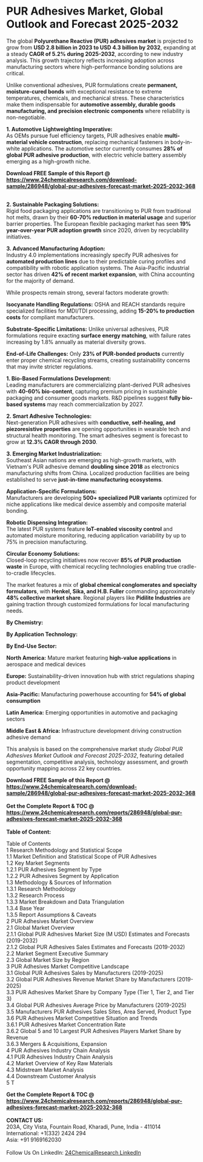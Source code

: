 <h1>PUR Adhesives Market, Global Outlook and Forecast 2025-2032</h1><p>The global <strong>Polyurethane Reactive (PUR) adhesives market</strong> is projected to grow from <strong>USD 2.8 billion in 2023 to USD 4.3 billion by 2032</strong>, expanding at a steady <strong>CAGR of 5.2% during 2025-2032</strong>, according to new industry analysis. This growth trajectory reflects increasing adoption across manufacturing sectors where high-performance bonding solutions are critical.</p><p>Unlike conventional adhesives, PUR formulations create <strong>permanent, moisture-cured bonds</strong> with exceptional resistance to extreme temperatures, chemicals, and mechanical stress. These characteristics make them indispensable for <strong>automotive assembly, durable goods manufacturing, and precision electronic components</strong> where reliability is non-negotiable.</p><p><strong>1. Automotive Lightweighting Imperative:</strong><br>
As OEMs pursue fuel efficiency targets, PUR adhesives enable <strong>multi-material vehicle construction</strong>, replacing mechanical fasteners in body-in-white applications. The automotive sector currently consumes <strong>28% of global PUR adhesive production</strong>, with electric vehicle battery assembly emerging as a high-growth niche.</p><div><b>Download FREE Sample of this Report @ 
            <a href="https://www.24chemicalresearch.com/download-sample/286948/global-pur-adhesives-forecast-market-2025-2032-368">
            https://www.24chemicalresearch.com/download-sample/286948/global-pur-adhesives-forecast-market-2025-2032-368</a></b></div><br><p><strong>2. Sustainable Packaging Solutions:</strong><br>
Rigid food packaging applications are transitioning to PUR from traditional hot melts, drawn by their <strong>60-70% reduction in material usage</strong> and superior barrier properties. The European flexible packaging market has seen <strong>19% year-over-year PUR adoption growth</strong> since 2020, driven by recyclability initiatives.</p><p><strong>3. Advanced Manufacturing Adoption:</strong><br>
Industry 4.0 implementations increasingly specify PUR adhesives for <strong>automated production lines</strong> due to their predictable curing profiles and compatibility with robotic application systems. The Asia-Pacific industrial sector has driven <strong>42% of recent market expansion</strong>, with China accounting for the majority of demand.</p><p>While prospects remain strong, several factors moderate growth:</p><p><strong>Isocyanate Handling Regulations:</strong> OSHA and REACH standards require specialized facilities for MDI/TDI processing, adding <strong>15-20% to production costs</strong> for compliant manufacturers.</p><p><strong>Substrate-Specific Limitations:</strong> Unlike universal adhesives, PUR formulations require exacting <strong>surface energy matching</strong>, with failure rates increasing by 1.8% annually as material diversity grows.</p><p><strong>End-of-Life Challenges:</strong> Only <strong>23% of PUR-bonded products</strong> currently enter proper chemical recycling streams, creating sustainability concerns that may invite stricter regulations.</p><p><strong>1. Bio-Based Formulations Development:</strong><br>
Leading manufacturers are commercializing plant-derived PUR adhesives with <strong>40-60% bio-content</strong>, capturing premium pricing in sustainable packaging and consumer goods markets. R&amp;D pipelines suggest <strong>fully bio-based systems</strong> may reach commercialization by 2027.</p><p><strong>2. Smart Adhesive Technologies:</strong><br>
Next-generation PUR adhesives with <strong>conductive, self-healing, and piezoresistive properties</strong> are opening opportunities in wearable tech and structural health monitoring. The smart adhesives segment is forecast to grow at <strong>12.3% CAGR through 2030</strong>.</p><p><strong>3. Emerging Market Industrialization:</strong><br>
Southeast Asian nations are emerging as high-growth markets, with Vietnam's PUR adhesive demand <strong>doubling since 2018</strong> as electronics manufacturing shifts from China. Localized production facilities are being established to serve <strong>just-in-time manufacturing ecosystems</strong>.</p><p><strong>Application-Specific Formulations:</strong><br>
    Manufacturers are developing <strong>500+ specialized PUR variants</strong> optimized for niche applications like medical device assembly and composite material bonding.</p><p><strong>Robotic Dispensing Integration:</strong><br>
    The latest PUR systems feature <strong>IoT-enabled viscosity control</strong> and automated moisture monitoring, reducing application variability by up to 75% in precision manufacturing.</p><p><strong>Circular Economy Solutions:</strong><br>
    Closed-loop recycling initiatives now recover <strong>85% of PUR production waste</strong> in Europe, with chemical recycling technologies enabling true cradle-to-cradle lifecycles.</p><p>The market features a mix of <strong>global chemical conglomerates and specialty formulators</strong>, with <strong>Henkel, Sika, and H.B. Fuller</strong> commanding approximately <strong>48% collective market share</strong>. Regional players like <strong>Pidilite Industries</strong> are gaining traction through customized formulations for local manufacturing needs.</p><p><strong>By Chemistry:</strong></p><p><strong>By Application Technology:</strong></p><p><strong>By End-Use Sector:</strong></p><p><strong>North America:</strong> Mature market featuring <strong>high-value applications</strong> in aerospace and medical devices</p><p><strong>Europe:</strong> Sustainability-driven innovation hub with strict regulations shaping product development</p><p><strong>Asia-Pacific:</strong> Manufacturing powerhouse accounting for <strong>54% of global consumption</strong></p><p><strong>Latin America:</strong> Emerging opportunities in automotive and packaging sectors</p><p><strong>Middle East &amp; Africa:</strong> Infrastructure development driving construction adhesive demand</p><p>This analysis is based on the comprehensive market study <em>Global PUR Adhesives Market Outlook and Forecast 2025-2032</em>, featuring detailed segmentation, competitive analysis, technology assessment, and growth opportunity mapping across 22 key countries.</p><div><b>Download FREE Sample of this Report @ 
            <a href="https://www.24chemicalresearch.com/download-sample/286948/global-pur-adhesives-forecast-market-2025-2032-368">
            https://www.24chemicalresearch.com/download-sample/286948/global-pur-adhesives-forecast-market-2025-2032-368</a></b></div><br><div><b>Get the Complete Report & TOC @ 
            <a href="https://www.24chemicalresearch.com/reports/286948/global-pur-adhesives-forecast-market-2025-2032-368">
            https://www.24chemicalresearch.com/reports/286948/global-pur-adhesives-forecast-market-2025-2032-368</a></b></div><br>
            <b>Table of Content:</b><p>Table of Contents<br />
1 Research Methodology and Statistical Scope<br />
1.1 Market Definition and Statistical Scope of PUR Adhesives<br />
1.2 Key Market Segments<br />
1.2.1 PUR Adhesives Segment by Type<br />
1.2.2 PUR Adhesives Segment by Application<br />
1.3 Methodology & Sources of Information<br />
1.3.1 Research Methodology<br />
1.3.2 Research Process<br />
1.3.3 Market Breakdown and Data Triangulation<br />
1.3.4 Base Year<br />
1.3.5 Report Assumptions & Caveats<br />
2 PUR Adhesives Market Overview<br />
2.1 Global Market Overview<br />
2.1.1 Global PUR Adhesives Market Size (M USD) Estimates and Forecasts (2019-2032)<br />
2.1.2 Global PUR Adhesives Sales Estimates and Forecasts (2019-2032)<br />
2.2 Market Segment Executive Summary<br />
2.3 Global Market Size by Region<br />
3 PUR Adhesives Market Competitive Landscape<br />
3.1 Global PUR Adhesives Sales by Manufacturers (2019-2025)<br />
3.2 Global PUR Adhesives Revenue Market Share by Manufacturers (2019-2025)<br />
3.3 PUR Adhesives Market Share by Company Type (Tier 1, Tier 2, and Tier 3)<br />
3.4 Global PUR Adhesives Average Price by Manufacturers (2019-2025)<br />
3.5 Manufacturers PUR Adhesives Sales Sites, Area Served, Product Type<br />
3.6 PUR Adhesives Market Competitive Situation and Trends<br />
3.6.1 PUR Adhesives Market Concentration Rate<br />
3.6.2 Global 5 and 10 Largest PUR Adhesives Players Market Share by Revenue<br />
3.6.3 Mergers & Acquisitions, Expansion<br />
4 PUR Adhesives Industry Chain Analysis<br />
4.1 PUR Adhesives Industry Chain Analysis<br />
4.2 Market Overview of Key Raw Materials<br />
4.3 Midstream Market Analysis<br />
4.4 Downstream Customer Analysis<br />
5 T</p><div><b>Get the Complete Report & TOC @ 
            <a href="https://www.24chemicalresearch.com/reports/286948/global-pur-adhesives-forecast-market-2025-2032-368">
            https://www.24chemicalresearch.com/reports/286948/global-pur-adhesives-forecast-market-2025-2032-368</a></b></div><br><b>CONTACT US:</b><br>
            203A, City Vista, Fountain Road, Kharadi, Pune, India - 411014<br>
            International: +1(332) 2424 294<br>
            Asia: +91 9169162030 <br><br>
            Follow Us On LinkedIn: <a href="https://www.linkedin.com/company/24chemicalresearch/">24ChemicalResearch LinkedIn</a>